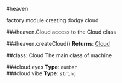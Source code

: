 <a name="module_heaven"></a>
#heaven

factory module creating dodgy cloud

  
<a name="module_heaven.Cloud"></a>
###heaven.Cloud
access to the Cloud class

  
<a name="module_heaven.createCloud"></a>
###heaven.createCloud()
**Returns**: [Cloud](#module_heaven.Cloud)  
<a name="module_heaven.Cloud"></a>

##class: Cloud
The main class of machine

<a name="module_heaven.Cloud#eyes"></a>
###cloud.eyes
**Type**: `number`  
<a name="module_heaven.Cloud#vibe"></a>
###cloud.vibe
**Type**: `string`  
